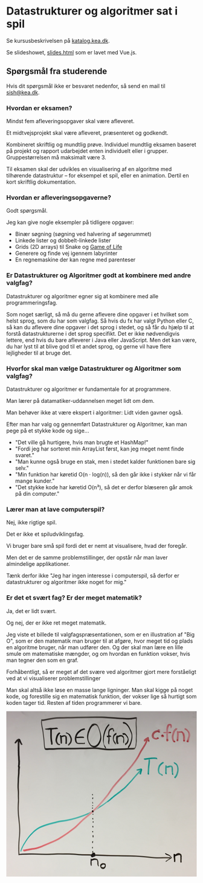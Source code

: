 # Datastrukturer og algoritmer sat i spil

Se kursusbeskrivelsen på [katalog.kea.dk][katalog].

Se slideshowet, [slides.html](./slides.html) som er lavet med Vue.js.

[katalog]: https://katalog.kea.dk/course/3050401/2024-2025

## Spørgsmål fra studerende

Hvis dit spørgsmål ikke er besvaret nedenfor, så send en mail til sish@kea.dk.

### Hvordan er eksamen?

Mindst fem afleveringsopgaver skal være afleveret.

Et midtvejsprojekt skal være afleveret, præsenteret og godkendt.

Kombineret skriftlig og mundtlig prøve. Individuel mundtlig eksamen baseret på projekt og rapport udarbejdet enten individuelt eller i grupper.  Gruppestørrelsen må maksimalt være 3.

Til eksamen skal der udvikles en visualisering af en algoritme med tilhørende datastruktur – for eksempel et spil, eller en animation. Dertil en kort skriftlig dokumentation.

### Hvordan er afleveringsopgaverne?

Godt spørgsmål.

Jeg kan give nogle eksempler på tidligere opgaver:

- Binær søgning (søgning ved halvering af søgerummet)
- Linkede lister og dobbelt-linkede lister
- Grids (2D arrays) til Snake og [Game of Life][gol]
- Generere og finde vej igennem labyrinter
- En regnemaskine der kan regne med parenteser

[gol]: https://www.youtube.com/watch?v=R9Plq-D1gEk

### Er Datastrukturer og Algoritmer godt at kombinere med andre valgfag?

Datastrukturer og algoritmer egner sig at kombinere med alle programmeringsfag.

Som noget særligt, så må du gerne aflevere dine opgaver i et hvilket som helst sprog, som du har som valgfag. Så hvis du fx har valgt Python eller C, så kan du aflevere dine opgaver i det sprog i stedet, og så får du hjælp til at forstå datastrukturerne i det sprog specifikt. Det er ikke nødvendigvis lettere, end hvis du bare afleverer i Java eller JavaScript. Men det kan være, du har lyst til at blive god til et andet sprog, og gerne vil have flere lejligheder til at bruge det.

### Hvorfor skal man vælge Datastrukturer og Algoritmer som valgfag?

Datastrukturer og algoritmer er fundamentale for at programmere.

Man lærer på datamatiker-uddannelsen meget lidt om dem.

Man behøver ikke at være ekspert i algoritmer: Lidt viden gavner også.

Efter man har valg og gennemført Datastrukturer og Algoritmer, kan man pege på et stykke kode og sige...

- "Det ville gå hurtigere, hvis man brugte et HashMap!"
- "Fordi jeg har sorteret min ArrayList først, kan jeg meget nemt finde svaret."
- "Man kunne også bruge en stak, men i stedet kalder funktionen bare sig selv."
- "Min funktion har køretid O(n · log(n)), så den går ikke i stykker når vi får mange kunder."
- "Det stykke kode har køretid O(n³), så det er derfor blæseren går amok på din computer."

### Lærer man at lave computerspil?

Nej, ikke rigtige spil.

Det er ikke et spiludviklingsfag.

Vi bruger bare små spil fordi det er nemt at visualisere, hvad der foregår.

Men det er de samme problemstillinger, der opstår når man laver almindelige applikationer.

Tænk derfor ikke "Jeg har ingen interesse i computerspil, så derfor er datastrukturer og algoritmer ikke noget for mig."

### Er det et svært fag? Er der meget matematik?

Ja, det er lidt svært.

Og nej, der er ikke ret meget matematik.

Jeg viste et billede til valgfagspræsentationen, som er en illustration af "Big O", som er den matematik man bruger til at afgøre, hvor meget tid og plads en algoritme bruger, når man udfører den. Og der skal man lære en lille smule om matematiske mængder, og om hvordan en funktion vokser, hvis man tegner den som en graf.

Forhåbentligt, så er meget af det svære ved algoritmer gjort mere forståeligt ved at vi visualiserer problemstillinger

Man skal altså ikke løse en masse lange ligninger. Man skal kigge på noget kode, og forestille sig en matematisk funktion, der vokser lige så hurtigt som koden tager tid. Resten af tiden programmerer vi bare.

![Big O](./bigo.jpg)
